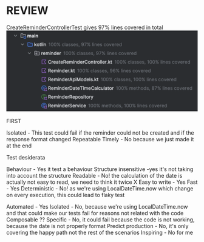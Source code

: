 REVIEW
======

CreateReminderControllerTest gives 97% lines covered in total
![img.png](img.png)

FIRST

Isolated - This test could fail if the reminder could not be created and if the response format changed
Repeatable
Timely - No because we just made it at the end

Test desiderata

Behaviour - Yes it test a behaviour
Structure insensitive -yes it's not taking into account the structure
Readable - No! the calculation of the date is actually not easy to read, we need to think it twice X
Easy to write - Yes
Fast - Yes
Deterministic - No! as we're using LocalDateTime.now which change on every execution, this could lead to flaky test


Automated - Yes
Isolated - No, because we're using LocalDateTime.now and that could make our tests fail for reasons not related with the code
Composable ??
Specific - No, it could fail because the code is not working, because the date is not properly format
Predict production - No, it's only covering the happy path not the rest of the scenarios
Inspiring - No for me